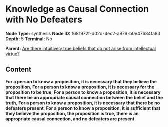 # Knowledge as Causal Connection with No Defeaters

**Node Type:** synthesis
**Node ID:** f681972f-d02d-4ec2-a979-b0e47684fa83
**Depth:** 5
**Terminal:** No

**Parent:** [Are there intuitively true beliefs that do not arise from intellectual virtue?](are-there-intuitively-true-beliefs-that-do-not-arise-from-intellectual-virtue-antithesis-299df525-f6ad-415c-9ecf-189b35c9eaf9.md)

## Content

**For a person to know a proposition, it is necessary that they believe the proposition**, **For a person to know a proposition, it is necessary for the proposition to be true**, **For a person to know a proposition, it is necessary that there be an appropriate causal connection between the belief and the truth**, **For a person to know a proposition, it is necessary that there be no defeaters present**, **For a person to know a proposition, it is sufficient that they believe the proposition, the proposition is true, there is an appropriate causal connection, and no defeaters are present**

